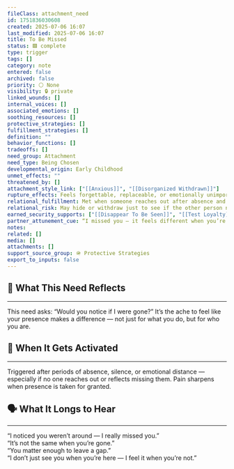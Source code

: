 ```yaml
---
fileClass: attachment_need
id: 1751836030608
created: 2025-07-06 16:07
last_modified: 2025-07-06 16:07
title: To Be Missed
status: 🟩 complete
type: trigger
tags: []
category: note
entered: false
archived: false
priority: ⚪ None
visibility: 🔒 private
linked_wounds: []
internal_voices: []
associated_emotions: []
soothing_resources: []
protective_strategies: []
fulfillment_strategies: []
definition: ""
behavior_functions: []
tradeoffs: []
need_group: Attachment
need_type: Being Chosen
developmental_origin: Early Childhood
unmet_effects: ""
threatened_by: []
attachment_style_link: ["[[Anxious]]", "[[Disorganized Withdrawn]]"]
rupture_effects: Feels forgettable, replaceable, or emotionally unimportant
relational_fulfillment: Met when someone reaches out after absence and expresses genuine missing, not just checking in
relational_risk: May hide or withdraw just to see if the other person notices or follows up
earned_security_supports: ["[[Disappear To Be Seen]]", "[[Test Loyalty]]"]
partner_attunement_cue: “I missed you — it feels different when you’re not here.”
notes: 
related: []
media: []
attachments: []
support_source_group: 🪖 Protective Strategies
export_to_inputs: false
---
```


## 🤝 What This Need Reflects
---
This need asks: “Would you notice if I were gone?” It’s the ache to feel like your presence makes a difference — not just for what you do, but for who you are.

## 🧲 When It Gets Activated
---
Triggered after periods of absence, silence, or emotional distance — especially if no one reaches out or reflects missing them. Pain sharpens when presence is taken for granted.

## 🗣️ What It Longs to Hear
---
“I noticed you weren’t around — I really missed you.”  
“It’s not the same when you’re gone.”  
“You matter enough to leave a gap.”  
“I don’t just see you when you’re here — I feel it when you’re not.”
	